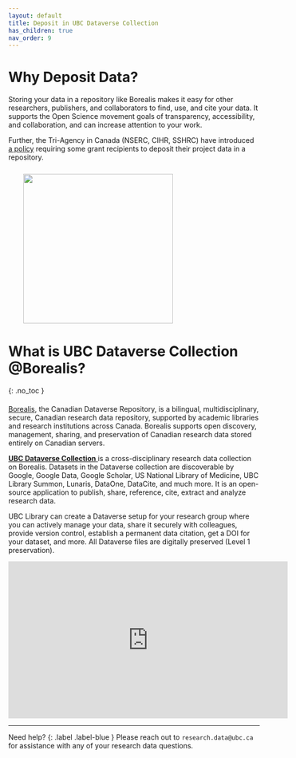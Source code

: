 ```yaml
---
layout: default
title: Deposit in UBC Dataverse Collection
has_children: true
nav_order: 9
---
```


# Why Deposit Data?

Storing your data in a repository like Borealis makes it easy for other researchers, publishers, and collaborators to find, use, and cite your data. It supports the Open Science movement goals of transparency, accessibility, and collaboration, and can increase attention to your work.

Further, the Tri-Agency in Canada (NSERC, CIHR, SSHRC) have introduced <a href="https://science.gc.ca/site/science/en/interagency-research-funding/policies-and-guidelines/research-data-management/tri-agency-research-data-management-policy" target="_blank">a policy</a> requiring some grant recipients to deposit their project data in a repository.

<p style="margin-top:25px;margin-left:30px">
<img src="figures/data.jpeg" width="300"/>
</p>


# What is UBC Dataverse Collection @Borealis?
{: .no_toc }

<p style="margin-top:20px"></p>

<a href="https://borealisdata.ca" target="_blank">Borealis</a>, the Canadian Dataverse Repository, is a bilingual, multidisciplinary, secure, Canadian research data repository, supported by academic libraries and research institutions across Canada. Borealis supports open discovery, management, sharing, and preservation of Canadian research data stored entirely on Canadian servers. 

<a href="https://borealisdata.ca/dataverse/ubc" target="_blank"><b>UBC Dataverse Collection</b> </a>is a cross-disciplinary research data collection on Borealis. Datasets in the Dataverse collection are discoverable by Google, Google Data, Google Scholar, US National Library of Medicine, UBC Library Summon, Lunaris, DataOne, DataCite, and much more. It is an open-source application to publish, share, reference, cite, extract and analyze research data. 

UBC Library can create a Dataverse setup for your research group where you can actively manage your data, share it securely with colleagues, provide version control, establish a permanent data citation, get a DOI for your dataset, and more. All Dataverse files are digitally preserved (Level 1 preservation).

<p style="margin-top:20px；margin-left:30px">
<iframe width="560" height="315" src="https://www.youtube.com/embed/avjAsnYVZrY" title="YouTube video player" frameborder="0" allow="accelerometer; autoplay; clipboard-write; encrypted-media; gyroscope; picture-in-picture; web-share" allowfullscreen></iframe>
</p>

---

Need help?
{: .label .label-blue }
  Please reach out to `research.data@ubc.ca` for assistance with any of your research data questions.


